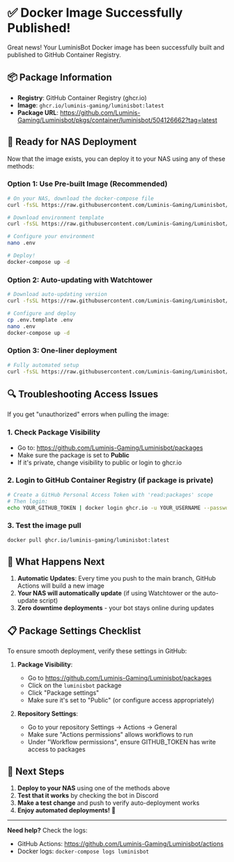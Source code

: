 # ✅ Docker Image Successfully Published!

Great news! Your LuminisBot Docker image has been successfully built and published to GitHub Container Registry.

## 📦 Package Information
- **Registry**: GitHub Container Registry (ghcr.io)
- **Image**: `ghcr.io/luminis-gaming/luminisbot:latest`
- **Package URL**: https://github.com/Luminis-Gaming/Luminisbot/pkgs/container/luminisbot/504126662?tag=latest

## 🚀 Ready for NAS Deployment

Now that the image exists, you can deploy it to your NAS using any of these methods:

### Option 1: Use Pre-built Image (Recommended)
```bash
# On your NAS, download the docker-compose file
curl -fsSL https://raw.githubusercontent.com/Luminis-Gaming/Luminisbot/main/docker-compose.prebuilt.yml -o docker-compose.yml

# Download environment template
curl -fsSL https://raw.githubusercontent.com/Luminis-Gaming/Luminisbot/main/.env.template -o .env

# Configure your environment
nano .env

# Deploy!
docker-compose up -d
```

### Option 2: Auto-updating with Watchtower
```bash
# Download auto-updating version
curl -fsSL https://raw.githubusercontent.com/Luminis-Gaming/Luminisbot/main/docker-compose.auto-update.yml -o docker-compose.yml

# Configure and deploy
cp .env.template .env
nano .env
docker-compose up -d
```

### Option 3: One-liner deployment
```bash
# Fully automated setup
curl -fsSL https://raw.githubusercontent.com/Luminis-Gaming/Luminisbot/main/nas-deploy.sh | bash
```

## 🔍 Troubleshooting Access Issues

If you get "unauthorized" errors when pulling the image:

### 1. Check Package Visibility
- Go to: https://github.com/Luminis-Gaming/Luminisbot/packages
- Make sure the package is set to **Public**
- If it's private, change visibility to public or login to ghcr.io

### 2. Login to GitHub Container Registry (if package is private)
```bash
# Create a GitHub Personal Access Token with 'read:packages' scope
# Then login:
echo YOUR_GITHUB_TOKEN | docker login ghcr.io -u YOUR_USERNAME --password-stdin
```

### 3. Test the image pull
```bash
docker pull ghcr.io/luminis-gaming/luminisbot:latest
```

## 🎉 What Happens Next

1. **Automatic Updates**: Every time you push to the main branch, GitHub Actions will build a new image
2. **Your NAS will automatically update** (if using Watchtower or the auto-update script)
3. **Zero downtime deployments** - your bot stays online during updates

## 📋 Package Settings Checklist

To ensure smooth deployment, verify these settings in GitHub:

1. **Package Visibility**: 
   - Go to https://github.com/Luminis-Gaming/Luminisbot/packages
   - Click on the `luminisbot` package
   - Click "Package settings"
   - Make sure it's set to "Public" (or configure access appropriately)

2. **Repository Settings**:
   - Go to your repository Settings → Actions → General
   - Make sure "Actions permissions" allows workflows to run
   - Under "Workflow permissions", ensure GITHUB_TOKEN has write access to packages

## 🔧 Next Steps

1. **Deploy to your NAS** using one of the methods above
2. **Test that it works** by checking the bot in Discord
3. **Make a test change** and push to verify auto-deployment works
4. **Enjoy automated deployments!** 🎉

---

**Need help?** Check the logs:
- GitHub Actions: https://github.com/Luminis-Gaming/Luminisbot/actions  
- Docker logs: `docker-compose logs luminisbot`
